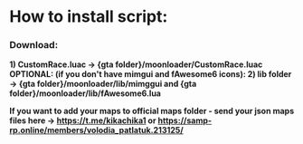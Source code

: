 # How to install script:
### Download:
**1) CustomRace.luac -> {gta folder}/moonloader/CustomRace.luac
OPTIONAL: (if you don't have mimgui and fAwesome6 icons):
2) lib folder -> {gta folder}/moonloader/lib/mimggui and {gta folder}/moonloader/lib/fAwesome6.lua**

**If you want to add your maps to official maps folder - send your json maps files here -> https://t.me/kikachika1 or https://samp-rp.online/members/volodia_patlatuk.213125/**
